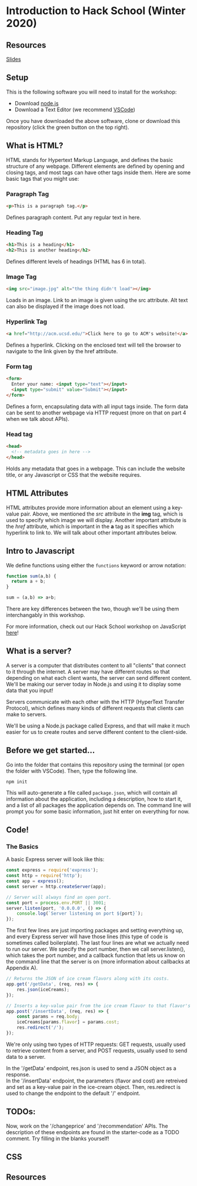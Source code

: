 # Introduction to Hack School (Winter 2020)

## Resources
[Slides](http://acmurl.com/intro-to-hackschool-slides)

## Setup
This is the following software you will need to install for the workshop:  
- Download [node.js](http://acmurl.com/nodejs)
- Download a Text Editor (we recommend [VSCode](http://acmurl.com/nodejs))

Once you have downloaded the above software, clone or download this repository (click the green button on the top right).

## What is HTML?
HTML stands for Hypertext Markup Language, and defines the basic structure of any webpage. Different elements are defined by opening and closing tags, and most tags can have other tags inside them. Here are some basic tags that you might use: 

### Paragraph Tag
```html
<p>This is a paragraph tag.</p>
```
Defines paragraph content. Put any regular text in here. 

### Heading Tag
```html
<h1>This is a heading</h1>
<h2>This is another heading</h2>
```
Defines different levels of headings (HTML has 6 in total). 

### Image Tag
```html
<img src="image.jpg" alt="the thing didn't load"></img>
```
Loads in an image. Link to an image is given using the src attribute. Alt text can also be displayed if the image does not load. 

### Hyperlink Tag
```html
<a href="http://acm.ucsd.edu/">Click here to go to ACM's website!</a>
```
Defines a hyperlink. Clicking on the enclosed text will tell the browser to navigate to the link given by the href attribute. 

### Form tag
```html
<form>
  Enter your name: <input type="text"></input>
  <input type="submit" value="Submit"></input>
</form>
```
Defines a form, encapsulating data with all input tags inside. The form data can be sent to another webpage via HTTP request (more on that on part 4 when we talk about APIs).

### Head tag
```html
<head>
  <!-- metadata goes in here -->
</head>
```
Holds any metadata that goes in a webpage. This can include the website title, or any Javascript or CSS that the website requires. 

## HTML Attributes
HTML attributes provide more information about an element using a key-value pair. Above, we mentioned the *src* attribute in the **img** tag, which is used to specify which image we will display. Another important attribute is the *href* attribute, which is important in the **a** tag as it specifies which hyperlink to link to. We will talk about other important attributes below.

## Intro to Javascript
We define functions using either the `functions` keyword or arrow notation: 
```javascript
function sum(a,b) {
  return a + b;
}

sum = (a,b) => a+b;
```
There are key differences between the two, though we'll be using them interchangably in this workshop. 

For more information, check out our Hack School workshop on JavaScript [here](https://github.com/acmucsd/hackschool/tree/master/part-2-intro-to-backend)!

## What is a server? 
A server is a computer that distributes content to all "clients" that connect to it through the internet. A server may have different routes so that depending on what each client wants, the server can send different content. We'll be making our server today in Node.js and using it to display some data that you input!

Servers communicate with each other with the HTTP (HyperText Transfer Protocol), which defines many kinds of different requests that clients can make to servers. 

We'll be using a Node.js package called Express, and that will make it much easier for us to create routes and serve different content to the client-side.

## Before we get started...
Go into the folder that contains this repository using the terminal (or open the folder with VSCode). Then, type the following line.
```
npm init
```
This will auto-generate a file called `package.json`, which will contain all information about the application, including a description, how to start it, and a list of all packages the application depends on. The command line will prompt you for some basic information, just hit enter on everything for now.  

## Code! 

### The Basics
A basic Express server will look like this:
```javascript
const express = require('express');
const http = require('http');
const app = express();
const server = http.createServer(app);

// Server will always find an open port.
const port = process.env.PORT || 3001;
server.listen(port, '0.0.0.0', () => {
    console.log(`Server listening on port ${port}`);
});
```
The first few lines are just importing packages and setting everything up, and every Express server will have those lines (this type of code is sometimes called boilerplate). The last four lines are what we actually need to run our server. We specify the port number, then we call server.listen(), which takes the port number, and a callback function that lets us know on the command line that the server is on (more information about callbacks at Appendix A).

```javascript
// Returns the JSON of ice cream flavors along with its costs.
app.get('/getData', (req, res) => {
    res.json(iceCreams);
});

// Inserts a key-value pair from the ice cream flavor to that flavor's cost.
app.post('/insertData', (req, res) => {
    const params = req.body;
    iceCreams[params.flavor] = params.cost;
    res.redirect('/');
});
```
We're only using two types of HTTP requests: GET requests, usually used to retrieve content from a server, and POST requests, usually used to send data to a server. 

In the '/getData' endpoint, res.json is used to send a JSON object as a response.  
In the '/insertData' endpoint, the parameters (flavor and cost) are retreived and set as a key-value pair in the ice-cream object. Then, res.redirect is used to change the endpoint to the default '/' endpoint.

## TODOs:
Now, work on the '/changeprice' and '/recommendation' APIs. The description of these endpoints are found in the starter-code as a TODO comment. Try filling in the blanks yourself!

## CSS


## Resources
